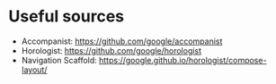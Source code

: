 # Useful sources

* Accompanist: https://github.com/google/accompanist
* Horologist: https://github.com/google/horologist
* Navigation Scaffold: https://google.github.io/horologist/compose-layout/